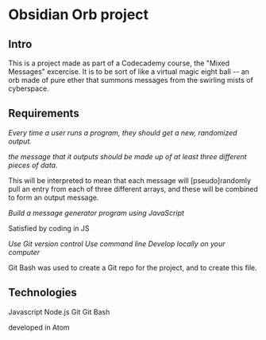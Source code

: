 Obsidian Orb project
====================

Intro
-----

This is a project made as part of a Codecademy course, the "Mixed Messages" excercise.
It is to be sort of like a virtual magic eight ball -- an orb made of pure ether that summons messages from the swirling mists of cyberspace.

Requirements
------------

_Every time a user runs a program, they should get a new, randomized output._

_the message that it outputs should be made up of at least three different pieces of data._

This will be interpreted to mean that each message will [pseudo]randomly pull an entry from each of three different arrays, and these will be combined to form an output message.

_Build a message generator program using JavaScript_

Satisfied by coding in JS

_Use Git version control_
_Use command line_
_Develop locally on your computer_

Git Bash was used to create a Git repo for the project, and to create this file.

Technologies
------------

Javascript
Node.js
Git
Git Bash

developed in Atom








